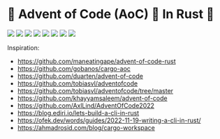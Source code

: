 
# 🎄 Advent of Code (AoC) 🎅 In Rust 🦀

![](https://img.shields.io/badge/2022%20⭐-0-yellow) ![](https://img.shields.io/badge/2021%20⭐-0-yellow) ![](https://img.shields.io/badge/2020%20⭐-0-yellow) ![](https://img.shields.io/badge/2019%20⭐-0-yellow) ![](https://img.shields.io/badge/2018%20⭐-0-yellow) ![](https://img.shields.io/badge/2017%20⭐-0-yellow) ![](https://img.shields.io/badge/2016%20⭐-0-yellow) ![](https://img.shields.io/badge/2015%20⭐-0-yellow)

Inspiration:

* <https://github.com/maneatingape/advent-of-code-rust>
* <https://github.com/gobanos/cargo-aoc>
* <https://github.com/duarten/advent-of-code>
* <https://github.com/tobiasvl/adventofcode>
* <https://github.com/tobiasvl/adventofcode/tree/master>
* <https://github.com/khayyamsaleem/advent-of-code>
* <https://github.com/AxlLind/AdventOfCode2022>
* <https://blog.ediri.io/lets-build-a-cli-in-rust>
* <https://ofek.dev/words/guides/2022-11-19-writing-a-cli-in-rust/>
* <https://ahmadrosid.com/blog/cargo-workspace>
